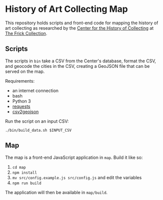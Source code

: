 # History of Art Collecting Map

This repository holds scripts and front-end code for mapping the history of art collecting as researched by the [Center for the History of Collecting](https://www.frick.org/research/center) at [The Frick Collection](https://www.frick.org/).

## Scripts

The scripts in `bin` take a CSV from the Center's database, format the CSV, and geocode the cities in the CSV, creating a GeoJSON file that can be served on the map.

Requirements:
 * an internet connection
 * bash
 * Python 3
 * [requests](http://docs.python-requests.org/en/master/)
 * [csv2geojson](https://github.com/mapbox/csv2geojson)

Run the script on an input CSV:

```
./bin/build_data.sh $INPUT_CSV
```

## Map

The map is a front-end JavaScript application in `map`. Build it like so:
 1. `cd map`
 2. `npm install`
 3. `mv src/config.example.js src/config.js` and edit the variables
 4. `npm run build`

The application will then be available in `map/build`.
